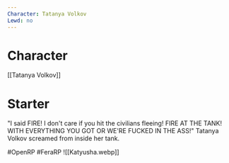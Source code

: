 ```yaml
---
Character: Tatanya Volkov
Lewd: no
---
```

# Character
[[Tatanya Volkov]]

# Starter
"I said FIRE! I don't care if you hit the civilians fleeing! FIRE AT THE TANK! WITH EVERYTHING YOU GOT OR WE'RE FUCKED IN THE ASS!" Tatanya Volkov screamed from inside her tank.

#OpenRP #FeraRP
![[Katyusha.webp]]